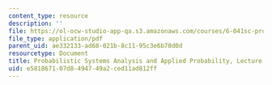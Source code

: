 ```yaml
---
content_type: resource
description: ''
file: https://ol-ocw-studio-app-qa.s3.amazonaws.com/courses/6-041sc-probabilistic-systems-analysis-and-applied-probability-fall-2013/e581867107d8494749a2ced11ad812ff_MIT6_041SCF13_L21.pdf
file_type: application/pdf
parent_uid: ae332133-ad68-021b-8c11-95c3e6b70d0d
resourcetype: Document
title: Probabilistic Systems Analysis and Applied Probability, Lecture 21
uid: e5818671-07d8-4947-49a2-ced11ad812ff
---
```

